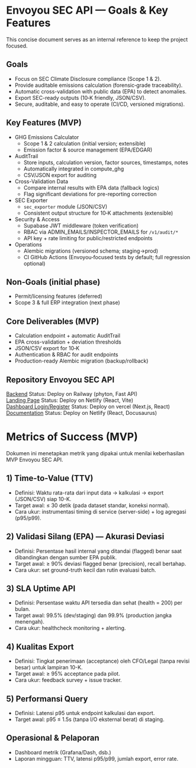 # Envoyou SEC API — Goals & Key Features

This concise document serves as an internal reference to keep the project focused.

## Goals

- Focus on SEC Climate Disclosure compliance (Scope 1 & 2).
- Provide auditable emissions calculation (forensic‑grade traceability).
- Automatic cross-validation with public data (EPA) to detect anomalies.
- Export SEC-ready outputs (10‑K friendly, JSON/CSV).
- Secure, auditable, and easy to operate (CI/CD, versioned migrations).

## Key Features (MVP)

- GHG Emissions Calculator
  - Scope 1 & 2 calculation (initial version; extensible)
  - Emission factor & source management (EPA/EDGAR)
- AuditTrail
  - Store inputs, calculation version, factor sources, timestamps, notes
  - Automatically integrated in compute_ghg
  - CSV/JSON export for auditing
- Cross-Validation Data
  - Compare internal results with EPA data (fallback logics)
  - Flag significant deviations for pre-reporting correction
- SEC Exporter
  - `sec_exporter` module (JSON/CSV)
  - Consistent output structure for 10‑K attachments (extensible)
- Security & Access
  - Supabase JWT middleware (token verification)
  - RBAC via ADMIN_EMAILS/INSPECTOR_EMAILS for `/v1/audit/*`
  - API key + rate limiting for public/restricted endpoints
- Operations
  - Alembic migrations (versioned schema; staging→prod)
  - CI GitHub Actions (Envoyou‑focused tests by default; full regression optional)

## Non‑Goals (initial phase)

- Permit/licensing features (deferred)
- Scope 3 & full ERP integration (next phase)

## Core Deliverables (MVP)

- Calculation endpoint + automatic AuditTrail
- EPA cross-validation + deviation thresholds
- JSON/CSV export for 10‑K
- Authentication & RBAC for audit endpoints
- Production-ready Alembic migration (backup/rollback)

## Repository Envoyou SEC API

[Backend](https://github.com/ENVOYou/envoyou-sec-api) Status: Deploy on Railway (phyton, Fast API)  
[Landing Page](https://github.com/ENVOYou/envoyou-landing) Status: Deploy on Netlify (React, Vite)  
[Dashboard Login/Register](https://github.com/ENVOYou/app-envoyou-sec-api) Status: Deploy on vercel (Next.js, React)  
[Documentation](https://github.com/ENVOYou/envoyou-docs) Status: Deploy on Netlify (React, Docusaurus)


# Metrics of Success (MVP)

Dokumen ini menetapkan metrik yang dipakai untuk menilai keberhasilan MVP Envoyou SEC API.

## 1) Time-to-Value (TTV)

- Definisi: Waktu rata-rata dari input data → kalkulasi → export (JSON/CSV) siap 10-K.
- Target awal: ≤ 30 detik (pada dataset standar, koneksi normal).
- Cara ukur: instrumentasi timing di service (server-side) + log agregasi (p95/p99).

## 2) Validasi Silang (EPA) — Akurasi Deviasi

- Definisi: Persentase hasil internal yang ditandai (flagged) benar saat dibandingkan dengan sumber EPA publik.
- Target awal: ≥ 90% deviasi flagged benar (precision), recall bertahap.
- Cara ukur: set ground-truth kecil dan rutin evaluasi batch.

## 3) SLA Uptime API

- Definisi: Persentase waktu API tersedia dan sehat (health = 200) per bulan.
- Target awal: 99.5% (dev/staging) dan 99.9% (production jangka menengah).
- Cara ukur: healthcheck monitoring + alerting.

## 4) Kualitas Export

- Definisi: Tingkat penerimaan (acceptance) oleh CFO/Legal (tanpa revisi besar) untuk lampiran 10-K.
- Target awal: ≥ 95% acceptance pada pilot.
- Cara ukur: feedback survey + issue tracker.

## 5) Performansi Query

- Definisi: Latensi p95 untuk endpoint kalkulasi dan export.
- Target awal: p95 ≤ 1.5s (tanpa I/O eksternal berat) di staging.

## Operasional & Pelaporan

- Dashboard metrik (Grafana/Dash, dsb.)
- Laporan mingguan: TTV, latensi p95/p99, jumlah export, error rate.
